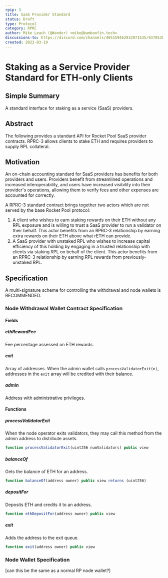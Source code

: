 ```yaml
---
rpip: 3
title: SaaS Provider Standard
status: Draft
type: Protocol
category: RPRC
author: Mike Leach (@Wander) <mike@bamboofin.tech>
discussions-to: https://discord.com/channels/405159462932971535/937053845610180628/956263874733174884
created: 2022-03-19
---
```

# Staking as a Service Provider Standard for ETH-only Clients

## Simple Summary

A standard interface for staking as a service (SaaS) providers.

## Abstract

The following provides a standard API for Rocket Pool SaaS provider contracts. RPRC-3 allows clients to stake ETH and requires providers to supply RPL collateral.

## Motivation

An on-chain accounting standard for SaaS providers has benefits for both providers and users. Providers benefit from streamlined operations and increased interoperability, and users have increased visibility into their provider's operations, allowing them to verify fees and other expenses are accounted for correctly.

A RPRC-3 standard contract brings together two actors which are not served by the base Rocket Pool protocol:
1) A client who wishes to earn staking rewards on their ETH without any RPL exposure and is willing to trust a SaaS provider to run a validator on their behalf. This actor benefits from an RPRC-3 relationship by earning extra rewards on their ETH above what rETH can provide.
2) A SaaS provider with unstaked RPL who wishes to increase capital efficiency of this holding by engaging in a trusted relationship with clients via staking RPL on behalf of the client. This actor benefits from an RPRC-3 relationship by earning RPL rewards from previously-unstaked RPL.

## Specification

A multi-signature scheme for controlling the withdrawal and node wallets is RECOMMENDED.

### Node Withdrawal Wallet Contract Specification

#### Fields

##### ethRewardFee

Fee percentage assessed on ETH rewards.

##### exit

Array of addresses. When the admin wallet calls `processValidatorExit(n)`, addresses in the `exit` array will be credited with their balance.

##### admin

Address with administrative privileges.

#### Functions

##### processValidatorExit

When the node operator exits validators, they may call this method from the admin address to distribute assets.

``` js
function processValidatorExit(uint256 numValidators) public view
```

##### balanceOf

Gets the balance of ETH for an address.

``` js
function balanceOf(address owner) public view returns (uint256)
```

##### depositFor

Deposits ETH and credits it to an address.

``` js
function ethDepositFor(address owner) public view
```

##### exit

Adds the address to the exit queue.

``` js
function exit(address owner) public view
```

### Node Wallet Specification

[can this be the same as a normal RP node wallet?]
